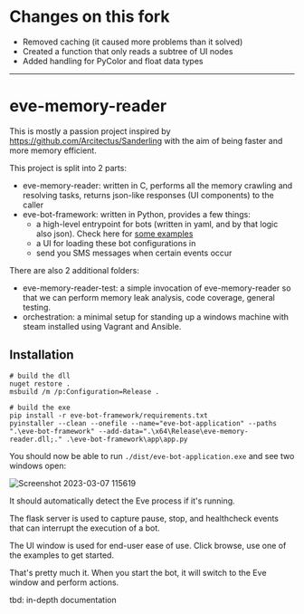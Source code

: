 # Changes on this fork

* Removed caching (it caused more problems than it solved)
* Created a function that only reads a subtree of UI nodes
* Added handling for PyColor and float data types

---

# eve-memory-reader

This is mostly a passion project inspired by https://github.com/Arcitectus/Sanderling with the aim of being faster and more memory efficient.

This project is split into 2 parts:
- eve-memory-reader: written in C, performs all the memory crawling and resolving tasks, returns json-like responses (UI components) to the caller
- eve-bot-framework: written in Python, provides a few things:
  - a high-level entrypoint for bots (written in yaml, and by that logic also json). Check here for [some examples](https://github.com/jamesalbert/eve-memory-reader/tree/main/eve-bot-framework/examples)
  - a UI for loading these bot configurations in
  - send you SMS messages when certain events occur


There are also 2 additional folders:
- eve-memory-reader-test: a simple invocation of eve-memory-reader so that we can perform memory leak analysis, code coverage, general testing.
- orchestration: a minimal setup for standing up a windows machine with steam installed using Vagrant and Ansible.

## Installation

```
# build the dll
nuget restore .
msbuild /m /p:Configuration=Release .

# build the exe
pip install -r eve-bot-framework/requirements.txt
pyinstaller --clean --onefile --name="eve-bot-application" --paths ".\eve-bot-framework" --add-data=".\x64\Release\eve-memory-reader.dll;." .\eve-bot-framework\app\app.py
```

You should now be able to run `./dist/eve-bot-application.exe` and see two windows open:

![Screenshot 2023-03-07 115619](https://user-images.githubusercontent.com/1617698/223538293-a3953ad4-c8ed-4ecb-b619-35ddf89678d8.png)

It should automatically detect the Eve process if it's running.

The flask server is used to capture pause, stop, and healthcheck events that can interrupt the execution of a bot.

The UI window is used for end-user ease of use. Click browse, use one of the examples to get started.

That's pretty much it. When you start the bot, it will switch to the Eve window and perform actions.

tbd: in-depth documentation
